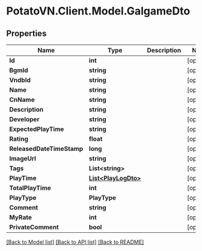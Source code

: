 # PotatoVN.Client.Model.GalgameDto

## Properties

Name | Type | Description | Notes
------------ | ------------- | ------------- | -------------
**Id** | **int** |  | [optional] 
**BgmId** | **string** |  | [optional] 
**VndbId** | **string** |  | [optional] 
**Name** | **string** |  | [optional] 
**CnName** | **string** |  | [optional] 
**Description** | **string** |  | [optional] 
**Developer** | **string** |  | [optional] 
**ExpectedPlayTime** | **string** |  | [optional] 
**Rating** | **float** |  | [optional] 
**ReleasedDateTimeStamp** | **long** |  | [optional] 
**ImageUrl** | **string** |  | [optional] 
**Tags** | **List&lt;string&gt;** |  | [optional] 
**PlayTime** | [**List&lt;PlayLogDto&gt;**](PlayLogDto.md) |  | [optional] 
**TotalPlayTime** | **int** |  | [optional] 
**PlayType** | **PlayType** |  | [optional] 
**Comment** | **string** |  | [optional] 
**MyRate** | **int** |  | [optional] 
**PrivateComment** | **bool** |  | [optional] 

[[Back to Model list]](../README.md#documentation-for-models) [[Back to API list]](../README.md#documentation-for-api-endpoints) [[Back to README]](../README.md)

